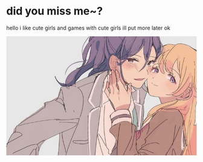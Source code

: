 # did you miss me~?

hello i like cute girls and games with cute girls ill put more later ok


![kaochisa](https://raw.githubusercontent.com/ukeivan/ukeivan/refs/heads/main/download%20(18).jpg)
